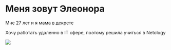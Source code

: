 # Меня зовут Элеонора

Мне 27 лет и я мама в декрете

Хочу работать удаленно в IT сфере, поэтому решила учиться в Netology

![](https://github.com/eleonoramamonova/portfolio/blob/main/IMG_7784.jpeg?raw=true)

